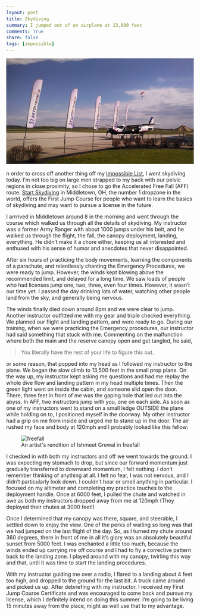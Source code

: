 ```yaml
---
layout: post
title: Skydiving
summary: I jumped out of an airplane at 13,000 feet
comments: True
share: false
tags: [impossible]
---
```

![Skydiving](/images/skydiving.jpg)

n order to cross off another thing off my [Impossible List](/impossible), I went skydiving today. I’m not too big on large men strapped to my back with our pelvic regions in close proximity, so I chose to go the Accelerated Free Fall (AFF) route. [Start Skydiving](http://www.startskydiving.com/) in Middletown, OH, the number 1 dropzone in the world, offers the First Jump Course for people who want to learn the basics of skydiving and may want to pursue a license in the future.

I arrrived in Middletown around 8 in the morning and went through the course which walked us through all the details of skydiving. My instructor was a former Army Ranger with about 1000 jumps under his belt, and he walked us through the flight, the fall, the canopy deployment, landing, everything. He didn’t make it a chore either, keeping us all interested and enthused with his sense of humor and anecdotes that never disappointed.

After six hours of practicing the body movements, learning the components of a parachute, and relentlessly chanting the Emergency Procedures, we were ready to jump. However, the winds kept blowing above the recommended limit, and delayed for a long time. We saw loads of people who had licenses jump one, two, three, even four times. However, it wasn’t our time yet. I passed the day drinking lots of water, watching other people land from the sky, and generally being nervous.

The winds finally died down around 8pm and we were clear to jump. Another instructor outfitted me with my gear and triple checked everything. We planned our flight and landing pattern, and were ready to go. During our training, when we were practicing the Emergency procedures, our instructor had said something that stuck with me. Commenting on the malfunction where both the main and the reserve canopy open and get tangled, he said,

> You literally have the rest of your life to figure this out.

or some reason, that popped into my head as I followed my instructor to the plane. We began the slow climb to 13,500 feet in the small prop plane. On the way up, my instructor kept asking me questions and had me replay the whole dive flow and landing pattern in my head multiple times. Then the green light went on inside the cabin, and someone slid open the door. There, three feet in front of me was the gaping hole that led out into the abyss. In AFF, two instructors jump with you, one on each side. As soon as one of my instructors went to stand on a small ledge OUTSIDE the plane while holding on to, I positioned myself in the doorway. My other instructor had a grip on me from inside and urged me to stand up in the door. The air rushed my face and body at 120mph and I probably looked like this fellow:

<figure>
    <img width="300" src='http://i.imgur.com/w8VNE8x.jpg' alt='freefall' />
    <figcaption>An artist's rendition of Ishmeet Grewal in freefall</figcaption>
</figure>

I checked in with both my instructors and off we went towards the ground. I was expecting my stomach to drop, but since our forward momentum just gradually transferred to downward momentum, I felt nothing. I don’t remember thinking of anything at all. I felt no fear, I was not nervous, and I didn’t particularly look down. I couldn’t hear or smell anything in particular. I focused on my altimeter and completing my practice touches to the deployment handle. Once at 6000 feet, I pulled the chute and watched in awe as both my instructors dropped away from me at 120mph (They deployed their chutes at 3000 feet!)

Once I determined that my canopy was there, square, and steerable, I settled down to enjoy the view. One of the perks of waiting so long was that we had jumped on the last flight of the day. So, as I turned my chute around 360 degrees, there in front of me in all it’s glory was an absolutely beautiful sunset from 5000 feet. I was enchanted a little too much, because the winds ended up carrying me off course and I had to fly a corrective pattern back to the landing zone. I played around with my canopy, twirling this way and that, until it was time to start the landing procedures.

With my instructor guiding me over a radio, I flared to a landing about 4 feet too high, and dropped to the ground for the last bit. A truck came around and picked us up. After debriefing with my instructor, I received my First Jump Course Certificate and was encouraged to come back and pursue my license, which I definitely intend on doing this summer. I’m going to be living 15 minutes away from the place, might as well use that to my advantage.
